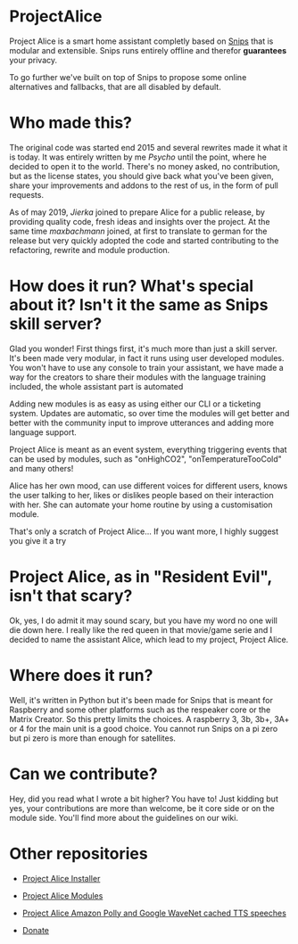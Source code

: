 # ProjectAlice
Project Alice is a smart home assistant completly based on [Snips](https://snips.ai) that is modular and extensible. Snips runs entirely offline and therefor **guarantees** your privacy.

To go further we've built on top of Snips to propose some online alternatives and fallbacks, that are all disabled by default.


# Who made this?
The original code was started end 2015 and several rewrites made it what it is today. It was entirely written by me *Psycho* until the point, where he decided to open it to the world. There's no money asked, no contribution, but as the license states, you should give back what you've been given, share your improvements and addons to the rest of us, in the form of pull requests.

As of may 2019, *Jierka* joined to prepare Alice for a public release, by providing quality code, fresh ideas and insights over the project. At the same time *maxbachmann* joined, at first to translate to german for the release but very quickly adopted the code and started contributing to the refactoring, rewrite and module production.


# How does it run? What's special about it? Isn't it the same as Snips skill server?
Glad you wonder! First things first, it's much more than just a skill server. It's been made very modular, in fact it runs using user developed modules. You won't have to use any console to train your assistant, we have made a way for the creators to share their modules with the language training included, the whole assistant part is automated

Adding new modules is as easy as using either our CLI or a ticketing system. Updates are automatic, so over time the modules will get better and better with the community input to improve utterances and adding more language support.

Project Alice is meant as an event system, everything triggering events that can be used by modules, such as "onHighCO2", "onTemperatureTooCold" and many others!

Alice has her own mood, can use different voices for different users, knows the user talking to her, likes or dislikes people based on their interaction with her. She can automate your home routine by using a customisation module.

That's only a scratch of Project Alice... If you want more, I highly suggest you give it a try


# Project Alice, as in "Resident Evil", isn't that scary?
Ok, yes, I do admit it may sound scary, but you have my word no one will die down here. I really like the red queen in that movie/game serie and I decided to name the assistant Alice, which lead to my project, Project Alice.


# Where does it run?
Well, it's written in Python but it's been made for Snips that is meant for Raspberry and some other platforms such as the respeaker core or the Matrix Creator. So this pretty limits the choices. A raspberry 3, 3b, 3b+, 3A+ or 4 for the main unit is a good choice. You cannot run Snips on a pi zero but pi zero is more than enough for satellites.


# Can we contribute?
Hey, did you read what I wrote a bit higher? You have to! Just kidding but yes, your contributions are more than welcome, be it core side or on the module side. You'll find more about the guidelines on our wiki.


# Other repositories
- [Project Alice Installer](https://github.com/Psychokiller1888/ProjectAliceInstaller)
- [Project Alice Modules](https://github.com/Psychokiller1888/ProjectAliceModules)
- [Project Alice Amazon Polly and Google WaveNet cached TTS speeches](https://github.com/Psychokiller1888/ProjectAliceCachedSpeeches/tree/Amazon-EnUs-Joanna)

- [Donate](https://paypal.me/Psychokiller1888)
